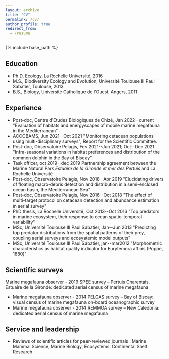 ```yaml
---
layout: archive
title: "CV"
permalink: /cv/
author_profile: true
redirect_from:
  - /resume
---
```


{% include base_path %}

Education
-----
* Ph.D, Ecology, La Rochelle Université, 2016
* M.S., Biodiversity Ecology and Evolution, Université Toulouse III Paul Sabatier, Toulouse, 2013
* B.S., Biology, Université Catholique de l'Ouest, Angers, 2011

Experience
-----
* Post-doc, Centre d'Etudes Biologiques de Chizé, Jan 2022--current
"Evaluation of habitats and energyscapes of mobile marine megafauna in the Mediterranean"
* ACCOBAMS, Jun 2021--Oct 2021
"Monitoring cetacean populations using multi-disciplinary surveys", Report for the Scientific Committee.
* Post-doc, Observatoire Pelagis, Fev 2021--Jun 2021; Oct--Dec 2021 
"Infra-seasonal variations in habitat preferences and distribution of the common dolphin in the Bay of Biscay"
* Task officer, oct 2019--dec 2019
Partnership agreement between the Marine Natural Park *Estuaire de la Gironde et mer des Pertuis* and La Rochelle Université
* Post-doc, Observatoire Pelagis, Nov 2018--Apr 2019
"Elucidating drivers of floating macro-debris detection and distribution in a semi-enclosed ocean basin, the Mediterranean Sea"
* Post-doc, Observatoire Pelagis, Nov 2016--Oct 2018
"The effect of multi-target protocol on  cetacean detection and abundance estimation in aerial survey"
* PhD thesis, La Rochelle Université, Oct 2013--Oct 2016 
"Top predators in marine ecosystem, their response to ocean spatio-temporal variability"
* MSc, Université Toulouse III Paul Sabatier, Jan--Jun 2013 
"Predicting top predator distributions from the spatial patterns of their prey, coupling aerial surveys and ecosystemic model outputs"
* MSc, Université Toulouse III Paul Sabatier, jan--mar2012 
"Morphometric characteristics as habitat quality indicator for Eurytemora affinis (Poppe, 1880)"

Scientific surveys
-----
Marine megafauna observer - 2019
SPEE survey – Pertuis Charentais, Estuaire de la Gironde: dedicated aerial census of marine megafauna
* Marine megafauna observer - 2014 
PELGAS survey – Bay of Biscay: visual census of marine megafauna on-board oceanographic survey
* Marine megafauna observer - 2014 
REMMOA survey – New Caledonia: dedicated aerial census of marine megafauna
  
Service and leadership
-----
* Reviews of scientific articles for peer-reviewed journals : Marine Mammal Science, Marine Biology, Ecosystems, Continental Shelf Research.
